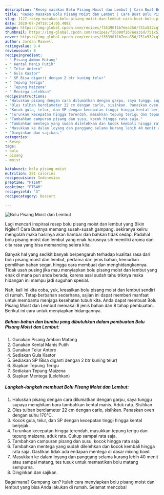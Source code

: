 ```yaml
---
description: "Resep masakan Bolu Pisang Moist dan Lembut | Cara Buat Bolu Pisang Moist dan Lembut Yang Sedap"
title: "Resep masakan Bolu Pisang Moist dan Lembut | Cara Buat Bolu Pisang Moist dan Lembut Yang Sedap"
slug: 1127-resep-masakan-bolu-pisang-moist-dan-lembut-cara-buat-bolu-pisang-moist-dan-lembut-yang-sedap
date: 2020-07-24T18:14:05.408Z
image: https://img-global.cpcdn.com/recipes/f36390f1b7eea35d/751x532cq70/bolu-pisang-moist-dan-lembut-foto-resep-utama.jpg
thumbnail: https://img-global.cpcdn.com/recipes/f36390f1b7eea35d/751x532cq70/bolu-pisang-moist-dan-lembut-foto-resep-utama.jpg
cover: https://img-global.cpcdn.com/recipes/f36390f1b7eea35d/751x532cq70/bolu-pisang-moist-dan-lembut-foto-resep-utama.jpg
author: Jordan Maxwell
ratingvalue: 3.4
reviewcount: 8
recipeingredient:
- " Pisang Ambon Matang"
- " Kental Manis Putih"
- " Telur Antero"
- " Gula Kastor"
- " SP Bisa diganti dengan 2 btr kuning telur"
- " Tepung Terigu"
- " Tepung Maizena"
- " Mentega Lelehkan"
recipeinstructions:
- "Haluskan pisang dengan cara dilumatkan dengan garpu, saya tunggu supaya menghitam baru tambahkan kental manis. Aduk rata. Sisihkan"
- "Oles tulban berdiameter 22 cm dengan carlo, sisihkan. Panaskan oven dengan suhu 170°C."
- "Kocok gula, telur, dan SP dengan kecepatan tinggi hingga kental berjejak."
- "Turunkan kecepatan hingga terendah, masukkan tepung terigu dan tepung maizena, aduk rata. Cukup sampai rata saja."
- "Tambahkan campuran pisang dan susu, kocok hingga rata saja."
- "Tambahkan mentega yang sudah dilelehkan dan kocok kembali hingga rata saja. Oastikan tidak ada endapan mentega di dasar mixing bowl."
- "Masukkan ke dalam loyang dan panggang selama kurang lebih 40 menit atau sampai matang, tes tusuk untuk memastikan bolu matang sempurna."
- "Dinginkan dan sajikan."
categories:
- Resep
tags:
- bolu
- pisang
- moist

katakunci: bolu pisang moist 
nutrition: 281 calories
recipecuisine: Indonesian
preptime: "PT16M"
cooktime: "PT54M"
recipeyield: "3"
recipecategory: Dessert

---
```



![Bolu Pisang Moist dan Lembut](https://img-global.cpcdn.com/recipes/f36390f1b7eea35d/751x532cq70/bolu-pisang-moist-dan-lembut-foto-resep-utama.jpg)

Lagi mencari inspirasi resep bolu pisang moist dan lembut yang Bikin Ngiler? Cara Buatnya memang susah-susah gampang. sekiranya keliru mengolah maka hasilnya akan hambar dan bahkan tidak sedap. Padahal bolu pisang moist dan lembut yang enak harusnya sih memiliki aroma dan cita rasa yang bisa memancing selera kita.

Banyak hal yang sedikit banyak berpengaruh terhadap kualitas rasa dari bolu pisang moist dan lembut, pertama dari jenis bahan, kemudian pemilihan bahan segar, hingga cara membuat dan menghidangkannya. Tidak usah pusing jika mau menyiapkan bolu pisang moist dan lembut yang enak di mana pun anda berada, karena asal sudah tahu triknya maka hidangan ini mampu jadi suguhan spesial.




Nah, kali ini kita coba, yuk, kreasikan bolu pisang moist dan lembut sendiri di rumah. Tetap berbahan sederhana, sajian ini dapat memberi manfaat untuk membantu menjaga kesehatan tubuh kita. Anda dapat membuat Bolu Pisang Moist dan Lembut memakai 8 jenis bahan dan 8 tahap pembuatan. Berikut ini cara untuk menyiapkan hidangannya.

<!--inarticleads1-->

##### Bahan-bahan dan bumbu yang dibutuhkan dalam pembuatan Bolu Pisang Moist dan Lembut:

1. Gunakan  Pisang Ambon Matang
1. Gunakan  Kental Manis Putih
1. Gunakan  Telur Antero
1. Sediakan  Gula Kastor
1. Sediakan  SP (Bisa diganti dengan 2 btr kuning telur)
1. Siapkan  Tepung Terigu
1. Sediakan  Tepung Maizena
1. Siapkan  Mentega (Lelehkan)




<!--inarticleads2-->

##### Langkah-langkah membuat Bolu Pisang Moist dan Lembut:

1. Haluskan pisang dengan cara dilumatkan dengan garpu, saya tunggu supaya menghitam baru tambahkan kental manis. Aduk rata. Sisihkan
1. Oles tulban berdiameter 22 cm dengan carlo, sisihkan. Panaskan oven dengan suhu 170°C.
1. Kocok gula, telur, dan SP dengan kecepatan tinggi hingga kental berjejak.
1. Turunkan kecepatan hingga terendah, masukkan tepung terigu dan tepung maizena, aduk rata. Cukup sampai rata saja.
1. Tambahkan campuran pisang dan susu, kocok hingga rata saja.
1. Tambahkan mentega yang sudah dilelehkan dan kocok kembali hingga rata saja. Oastikan tidak ada endapan mentega di dasar mixing bowl.
1. Masukkan ke dalam loyang dan panggang selama kurang lebih 40 menit atau sampai matang, tes tusuk untuk memastikan bolu matang sempurna.
1. Dinginkan dan sajikan.




Bagaimana? Gampang kan? Itulah cara menyiapkan bolu pisang moist dan lembut yang bisa Anda lakukan di rumah. Selamat mencoba!
